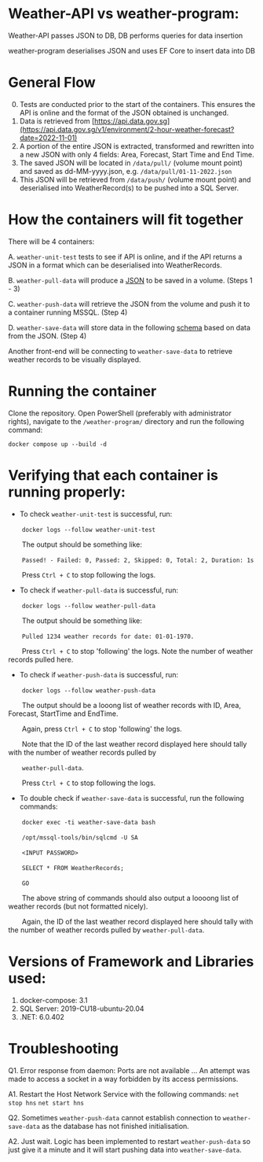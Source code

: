# Weather-API vs weather-program:
Weather-API passes JSON to DB, DB performs queries for data insertion

weather-program deserialises JSON and uses EF Core to insert data into DB

# General Flow
0. Tests are conducted prior to the start of the containers. This ensures the API is online and the format of the JSON obtained is unchanged.
1. Data is retrieved from [https://api.data.gov.sg](https://api.data.gov.sg/v1/environment/2-hour-weather-forecast?date=2022-11-01)
2. A portion of the entire JSON is extracted, transformed and rewritten into a new JSON with only 4 fields: Area, Forecast, Start Time and End Time.
3. The saved JSON will be located in `/data/pull/` (volume mount point) and saved as dd-MM-yyyy.json, e.g. `/data/pull/01-11-2022.json`
4. This JSON will be retrieved from `/data/push/` (volume mount point) and deserialised into WeatherRecord(s) to be pushed into a SQL Server.

# How the containers will fit together
There will be 4 containers:

A. `weather-unit-test` tests to see if API is online, and if the API returns a JSON in a format which can be deserialised into WeatherRecords.

B. `weather-pull-data` will produce a [JSON](https://github.com/vms3-demo-purpose/weather-program/files/9934735/01-11-2022.json.txt)
to be saved in a volume. (Steps 1 - 3)

C. `weather-push-data` will retrieve the JSON from the volume and push it to a container running MSSQL. (Step 4)

D. `weather-save-data` will store data in the following [schema](https://github.com/vms3-demo-purpose/weather-program/files/9934736/CREATE_TABLE.sql.txt) based on data from the JSON. (Step 4)

Another front-end will be connecting to `weather-save-data` to retrieve weather records to be visually displayed. 

# Running the container
Clone the repository. Open PowerShell (preferably with administrator rights), navigate to the `/weather-program/` directory and run the following command:

`docker compose up --build -d`

# Verifying that each container is running properly:

* To check `weather-unit-test` is successful, run:

&emsp;&emsp;`docker logs --follow weather-unit-test`

&emsp;&emsp;The output should be something like:

&emsp;&emsp;`Passed! - Failed: 0, Passed: 2, Skipped: 0, Total: 2, Duration: 1s`

&emsp;&emsp;Press `Ctrl + C` to stop following the logs.

* To check if `weather-pull-data` is successful, run: 

&emsp;&emsp;`docker logs --follow weather-pull-data`

&emsp;&emsp;The output should be something like:

&emsp;&emsp;`Pulled 1234 weather records for date: 01-01-1970.`

&emsp;&emsp;Press `Ctrl + C` to stop 'following' the logs. Note the number of weather records pulled here.

* To check if `weather-push-data` is successful, run:

&emsp;&emsp;`docker logs --follow weather-push-data`

&emsp;&emsp;The output should be a looong list of weather records with ID, Area, Forecast, StartTime and EndTime. 
       
&emsp;&emsp;Again, press `Ctrl + C` to stop 'following' the logs. 
       
&emsp;&emsp;Note that the ID of the last weather record displayed here should tally with the number of weather records pulled by 

&emsp;&emsp;`weather-pull-data`.

&emsp;&emsp;Press `Ctrl + C` to stop following the logs.

* To double check if `weather-save-data` is successful, run the following commands:

&emsp;&emsp;`docker exec -ti weather-save-data bash`

&emsp;&emsp;`/opt/mssql-tools/bin/sqlcmd -U SA`

&emsp;&emsp;`<INPUT PASSWORD>`

&emsp;&emsp;`SELECT * FROM WeatherRecords;`

&emsp;&emsp;`GO`

&emsp;&emsp;The above string of commands should also output a loooong list of weather records (but not formatted nicely). 
       
&emsp;&emsp;Again, the ID of the last weather record displayed here should tally with the number of weather records pulled by `weather-pull-data`.

# Versions of Framework and Libraries used:
1. docker-compose: 3.1
2. SQL Server: 2019-CU18-ubuntu-20.04
3. .NET: 6.0.402

# Troubleshooting
Q1. Error response from daemon: Ports are not available ... An attempt was made to access a socket in a way forbidden by its access permissions.

A1. Restart the Host Network Service with the following commands:   `net stop hns` `net start hns`

Q2. Sometimes `weather-push-data` cannot establish connection to `weather-save-data` as the database has not finished initialisation. 

A2. Just wait. Logic has been implemented to restart `weather-push-data` so just give it a minute and it will start pushing data into `weather-save-data`.

